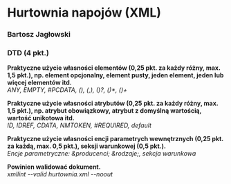 <h1>Hurtownia napojów (XML)</h1>
<h3>Bartosz Jagłowski<h3> 

<h3>DTD (4 pkt.)</h3>

<p>
    <b>Praktyczne użycie własności elementów (0,25 pkt. za każdy różny, max. 1,5 pkt.), np. element opcjonalny, element pusty, jeden element, jeden lub więcej elementów itd.</b>
    <br/>
    <i>ANY, EMPTY, #PCDATA, (), (,), ()?, ()*, ()+</i>
</p>

<p>
    <b>Praktyczne użycie własności atrybutów (0,25 pkt. za każdy różny, max. 1,5 pkt.), np. atrybut obowiązkowy, atrybut z domyślną wartością, wartość unikotowa itd.</b>
    <br/>
    <i>ID, IDREF, CDATA, NMTOKEN, #REQUIRED, default</i>
</p>

<p>
    <b>Praktyczne użycie własności encji parametrych wewnętrznych (0,25 pkt. za każdą, max. 0,5 pkt.), seksji warunkowej (0,5 pkt.).</b>
    <br/>
    <i>Encje parametryczne: &producenci; &rodzaje;, sekcja warunkowa</i>
</p>

<p>
    <b>Powinien walidować dokument.</b>
    <br/>
    <i>xmllint --valid hurtownia.xml --noout</i>
</p>


<!--
Własności elementów:
ANY, EMPTY, #PCDATA, (), (,), ()?, ()*, ()+
Własności atrybutów: ID, IDREF, CDATA, NMTOKEN, #REQUIRED, default
Encje parametryczne: &producenci; &rodzaje;
Sekcja warunkowa

Widzę, że jesteś dumny ze swojego projektu. Ale może wyjaśnisz z czego? Z tego, że sekcji warunkowej użyłeś w dtd? Przerost formy nad treścią. Ale przed kolegami będziesz szpanował jakiego to ty (specjalnie z małej litery) masz featura. Może byś lepiej wykorzystał dtd?
-->
